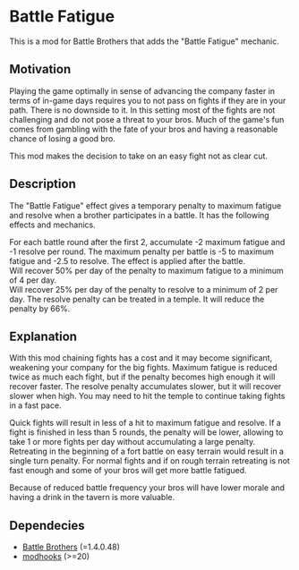 # Battle Fatigue

This is a mod for Battle Brothers that adds the "Battle Fatigue" mechanic.

## Motivation

Playing the game optimally in sense of advancing the company faster in terms
of in-game days requires you to not pass on fights if they are in your path.
There is no downside to it. In this setting most of the fights are not
challenging and do not pose a threat to your bros. Much of the game's fun
comes from gambling with the fate of your bros and having a reasonable chance
of losing a good bro.

This mod makes the decision to take on an easy fight not as clear cut.

## Description

The "Battle Fatigue" effect gives a temporary penalty to
maximum fatigue and resolve when a brother participates in a battle. It has
the following effects and mechanics.

For each battle round after the first 2, accumulate -2 maximum fatigue and -1 resolve per round.
The maximum penalty per battle is -5 to maximum fatigue and -2.5 to resolve.
The effect is applied after the battle.  
Will recover 50% per day of the penalty to maximum fatigue to a minimum of 4 per day.  
Will recover 25% per day of the penalty to resolve to a minimum of 2 per day.
The resolve penalty can be treated in a temple. It will reduce the penalty by 66%.

## Explanation

With this mod chaining fights has a cost and it may become significant,
weakening your company for the big fights. Maximum fatigue is reduced twice as
much each fight, but if the penalty becomes high enough it will recover
faster. The resolve penalty accumulates slower, but it will recover slower
when high. You may need to hit the temple to continue taking fights in a fast pace.

Quick fights will result in less of a hit to maximum fatigue and resolve.
If a fight is finished in less than 5 rounds, the penalty will be lower, allowing
to take 1 or more fights per day without accumulating a large penalty.
Retreating in the beginning of a fort battle on easy terrain would result in
a single turn penalty. For normal fights and if on rough terrain retreating is not fast
enough and some of your bros will get more battle fatigued.

Because of reduced battle frequency your bros will have lower morale and having
a drink in the tavern is more valuable.


## Dependecies

* [Battle Brothers](http://battlebrothersgame.com/) (=1.4.0.48)
* [modhooks](https://www.nexusmods.com/battlebrothers/mods/42) (>=20)
